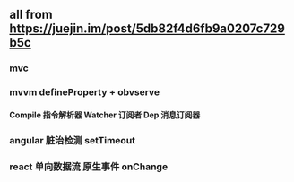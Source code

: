 ## all from https://juejin.im/post/5db82f4d6fb9a0207c729b5c

### mvc

### mvvm defineProperty + obvserve

#### Compile 指令解析器 Watcher 订阅者 Dep 消息订阅器

### angular 脏治检测 setTimeout

### react 单向数据流 原生事件 onChange
